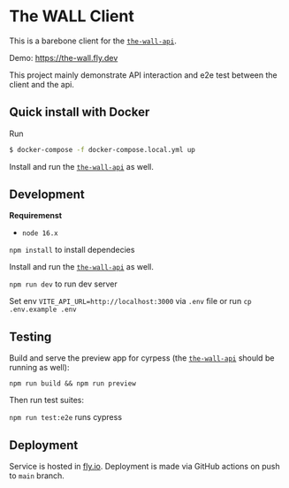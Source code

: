 # The WALL Client

This is a barebone client for the [`the-wall-api`](https://github.com/jmerilainen/the-wall-api).

Demo: https://the-wall.fly.dev

This project mainly demonstrate API interaction and e2e test between the client and the api.

## Quick install with Docker

Run

```sh
$ docker-compose -f docker-compose.local.yml up
```

Install and run the [`the-wall-api`](https://github.com/jmerilainen/the-wall-api)
as well.

## Development

**Requiremenst**

- `node 16.x`

`npm install` to install dependecies

Install and run the [`the-wall-api`](https://github.com/jmerilainen/the-wall-api)
as well.

`npm run dev` to run dev server

Set env `VITE_API_URL=http://localhost:3000` via `.env` file or run `cp .env.example .env`

## Testing

Build and serve the preview app for cyrpess (the [`the-wall-api`](https://github.com/jmerilainen/the-wall-api) should be running as well):

`npm run build && npm run preview`

Then run test suites:

`npm run test:e2e` runs cypress

## Deployment

Service is hosted in [fly.io](https://fly.io). Deployment is made via GitHub actions on push to `main` branch.
